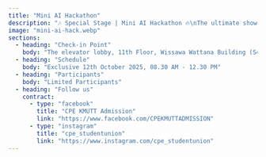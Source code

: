 ```yaml
---
title: "Mini AI Hackathon"
description: "🎶 Special Stage | Mini AI Hackathon 🔥\nThe ultimate showdown!\nPut your Artificial Intelligence (AI) knowledge\nto the test with challenging and practical problems 🚀\nLimited spots available! And a cash prize awaits the winner 💵\n✍️ Registration : 1 - 7 October 2025 👇\nIG: cpe_studentunion และ FB: องค์กรนักศึกษาวิศวกรรมคอมพิวเตอร์ (KMUTT)"
image: "mini-ai-hack.webp"
sections:
  - heading: "Check-in Point"
    body: "The elevator lobby, 11th Floor, Wissawa Wattana Building (S4)"
  - heading: "Schedule"
    body: "Exclusive 12th October 2025, 08.30 AM - 12.30 PM"
  - heading: "Participants"
    body: "Limited Participants"
  - heading: "Follow us"
    contract:
      - type: "facebook"
        title: "CPE KMUTT Admission"
        link: "https://www.facebook.com/CPEKMUTTADMISSION"
      - type: "instagram"
        title: "cpe_studentunion"
        link: "https://www.instagram.com/cpe_studentunion"
---
```

